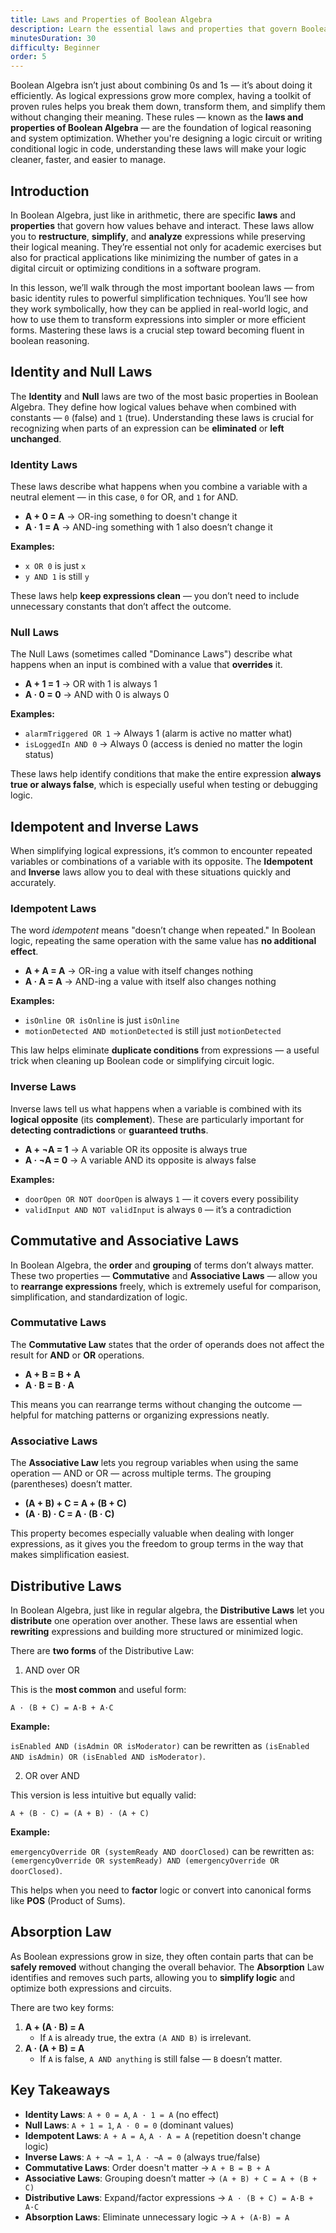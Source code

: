 ```yaml
---
title: Laws and Properties of Boolean Algebra
description: Learn the essential laws and properties that govern Boolean Logic, such as the Identity, Null, Idempotent, and Distributive Laws.
minutesDuration: 30
difficulty: Beginner
order: 5
---
```


Boolean Algebra isn’t just about combining 0s and 1s — it’s about doing it efficiently. As logical expressions grow 
more complex, having a toolkit of proven rules helps you break them down, transform them, and simplify them without 
changing their meaning. These rules — known as the **laws and properties of Boolean Algebra** — are the foundation of 
logical reasoning and system optimization. Whether you're designing a logic circuit or writing conditional logic in 
code, understanding these laws will make your logic cleaner, faster, and easier to manage.

## Introduction

In Boolean Algebra, just like in arithmetic, there are specific **laws** and **properties** that govern how values behave and 
interact. These laws allow you to **restructure**, **simplify**, and **analyze** expressions while preserving their logical 
meaning. They’re essential not only for academic exercises but also for practical applications like minimizing the 
number of gates in a digital circuit or optimizing conditions in a software program.

In this lesson, we’ll walk through the most important boolean laws — from basic identity rules to powerful 
simplification techniques. You’ll see how they work symbolically, how they can be applied in real-world logic, and 
how to use them to transform expressions into simpler or more efficient forms. Mastering these laws is a crucial step 
toward becoming fluent in boolean reasoning.

## Identity and Null Laws

The **Identity** and **Null** laws are two of the most basic properties in Boolean Algebra. They define how logical values 
behave when combined with constants — `0` (false) and `1` (true). Understanding these laws is crucial for recognizing 
when parts of an expression can be **eliminated** or **left unchanged**.

### Identity Laws

These laws describe what happens when you combine a variable with a neutral element — in this case, `0` for OR, and `1` 
for AND.

* **A + 0 = A** → OR-ing something to doesn't change it
* **A · 1 = A** → AND-ing something with 1 also doesn’t change it

**Examples:**

* `x OR 0` is just `x`
* `y AND 1` is still `y`

These laws help **keep expressions clean** — you don’t need to include unnecessary constants that don’t affect the 
outcome.

### Null Laws

The Null Laws (sometimes called "Dominance Laws") describe what happens when an input is combined with a value that 
**overrides** it.

* **A + 1 = 1** → OR with 1 is always 1
* **A · 0 = 0** → AND with 0 is always 0

**Examples:**

* `alarmTriggered OR 1` → Always 1 (alarm is active no matter what)
* `isLoggedIn AND 0` → Always 0 (access is denied no matter the login status)

These laws help identify conditions that make the entire expression **always true or always false**, which is 
especially useful when testing or debugging logic.

## Idempotent and Inverse Laws

When simplifying logical expressions, it’s common to encounter repeated variables or combinations of a 
variable with its opposite. The **Idempotent** and **Inverse** laws allow you to deal with these situations 
quickly and accurately.

### Idempotent Laws

The word *idempotent* means "doesn’t change when repeated." In Boolean logic, repeating the same operation with the 
same value has **no additional effect**.

* **A + A = A** → OR-ing a value with itself changes nothing
* **A · A = A** → AND-ing a value with itself also changes nothing

**Examples:**

* `isOnline OR isOnline` is just `isOnline`
* `motionDetected AND motionDetected` is still just `motionDetected`

This law helps eliminate **duplicate conditions** from expressions — a useful trick when cleaning up Boolean code 
or simplifying circuit logic.

### Inverse Laws

Inverse laws tell us what happens when a variable is combined with its **logical opposite** (its **complement**). 
These are particularly important for **detecting contradictions** or **guaranteed truths**.

* **A + ¬A = 1** → A variable OR its opposite is always true
* **A · ¬A = 0** → A variable AND its opposite is always false

**Examples:**

* `doorOpen OR NOT doorOpen` is always `1` — it covers every possibility
* `validInput AND NOT validInput` is always `0` — it’s a contradiction

## Commutative and Associative Laws

In Boolean Algebra, the **order** and **grouping** of terms don’t always matter. These two properties — **Commutative**
and **Associative Laws** — allow you to **rearrange expressions** freely, which is extremely useful for comparison, 
simplification, and standardization of logic.

### Commutative Laws

The **Commutative Law** states that the order of operands does not affect the result for **AND** or **OR** operations.

* **A + B = B + A**
* **A · B = B · A**

This means you can rearrange terms without changing the outcome — helpful for matching patterns or organizing 
expressions neatly.

### Associative Laws

The **Associative Law** lets you regroup variables when using the same operation — AND or OR — across multiple terms. 
The grouping (parentheses) doesn’t matter.

* **(A + B) + C = A + (B + C)**
* **(A · B) · C = A · (B · C)**

This property becomes especially valuable when dealing with longer expressions, as it gives you the freedom to 
group terms in the way that makes simplification easiest.

## Distributive Laws

In Boolean Algebra, just like in regular algebra, the **Distributive Laws** let you **distribute** one operation 
over another. These laws are essential when **rewriting** expressions and building more structured or minimized logic.

There are **two forms** of the Distributive Law:

1. AND over OR

This is the **most common** and useful form:

`A · (B + C) = A·B + A·C`

**Example:**

`isEnabled AND (isAdmin OR isModerator)` can be rewritten as `(isEnabled AND isAdmin) OR (isEnabled AND isModerator)`.

2. OR over AND

This version is less intuitive but equally valid:

`A + (B · C) = (A + B) · (A + C)`

**Example:**

`emergencyOverride OR (systemReady AND doorClosed)` can be rewritten as: `(emergencyOverride OR systemReady) AND (emergencyOverride OR doorClosed)`.

This helps when you need to **factor** logic or convert into canonical forms like **POS** (Product of Sums).

## Absorption Law

As Boolean expressions grow in size, they often contain parts that can be **safely removed** without changing the 
overall behavior. The **Absorption** Law identifies and removes such parts, allowing you to 
**simplify logic** and optimize both expressions and circuits.

There are two key forms:

1. **A + (A · B) = A**
    * If `A` is already true, the extra `(A AND B)` is irrelevant.
2. **A · (A + B) = A**
    * If `A` is false, `A AND anything` is still false — `B` doesn’t matter.

## Key Takeaways

* **Identity Laws**: `A + 0 = A`, `A · 1 = A` (no effect)
* **Null Laws**: `A + 1 = 1`, `A · 0 = 0` (dominant values)
* **Idempotent Laws**: `A + A = A`, `A · A = A` (repetition doesn't change logic)
* **Inverse Laws**: `A + ¬A = 1`, `A · ¬A = 0` (always true/false)
* **Commutative Laws**: Order doesn't matter → `A + B = B + A`
* **Associative Laws**: Grouping doesn’t matter → `(A + B) + C = A + (B + C)`
* **Distributive Laws**: Expand/factor expressions → `A · (B + C) = A·B + A·C`
* **Absorption Laws**: Eliminate unnecessary logic → `A + (A·B) = A`